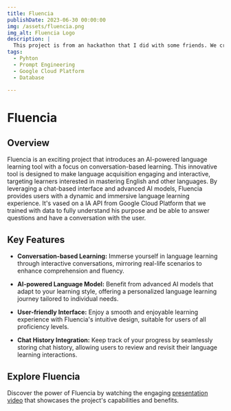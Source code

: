 ```yaml
---
title: Fluencia
publishDate: 2023-06-30 00:00:00
img: /assets/fluencia.png
img_alt: Fluencia Logo
description: |
  This project is from an hackathon that I did with some friends. We created a chatbot that is aimed to be a language learning tool.
tags:
  - Pyhton
  - Prompt Engineering
  - Google Cloud Platform
  - Database

---
```

# Fluencia

## Overview

Fluencia is an exciting project that introduces an AI-powered language learning tool with a focus on conversation-based learning. This innovative tool is designed to make language acquisition engaging and interactive, targeting learners interested in mastering English and other languages. By leveraging a chat-based interface and advanced AI models, Fluencia provides users with a dynamic and immersive language learning experience. It's vased on a IA API from Google Cloud Platform that we trained with data to fully understand his purpose and be able to answer questions and have a conversation with the user.

## Key Features

- **Conversation-based Learning:** Immerse yourself in language learning through interactive conversations, mirroring real-life scenarios to enhance comprehension and fluency.

- **AI-powered Language Model:** Benefit from advanced AI models that adapt to your learning style, offering a personalized language learning journey tailored to individual needs.

- **User-friendly Interface:** Enjoy a smooth and enjoyable learning experience with Fluencia's intuitive design, suitable for users of all proficiency levels.

- **Chat History Integration:** Keep track of your progress by seamlessly storing chat history, allowing users to review and revisit their language learning interactions.

## Explore Fluencia

Discover the power of Fluencia by watching the engaging [presentation video](https://m.youtube.com/watch?v=BVzzJzoFm8g&feature=youtu.be) that showcases the project's capabilities and benefits.